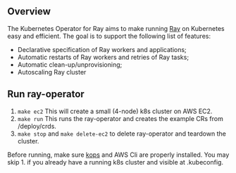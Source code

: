 ## Overview

The Kubernetes Operator for Ray aims to make running [Ray](https://github.com/ray-project/ray) on Kubernetes easy and efficient. The goal is to support the following list of features:

* Declarative specification of Ray workers and applications;
* Automatic restarts of Ray workers and retries of Ray tasks;
* Automatic clean-up/unprovisioning;
* Autoscaling Ray cluster

## Run ray-operator

1. ``make ec2`` This will create a small (4-node) k8s cluster on AWS EC2.
2. ``make run`` This runs the ray-operator and creates the example CRs from /deploy/crds.
3. ``make stop`` and ``make delete-ec2`` to delete ray-operator and teardown the cluster. 

Before running, make sure [kops](https://github.com/kubernetes/kops) and AWS Cli are properly installed. You may skip 1. if you already have a running k8s cluster and visible at .kubeconfig.